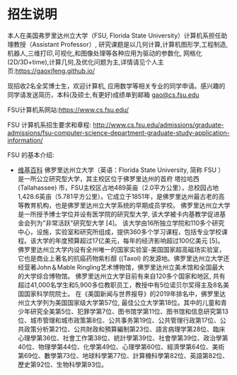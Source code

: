 # 招生说明
本人在美国弗罗里达州立大学（FSU, Florida State University）计算机系担任助理教授（Assistant Professor）, 研究课题是以几何计算,计算机图形学,工程制造,机器人,三维打印,可视化,和图像处理等各种应用为驱动的参数化, 网格化(2D/3D+time),计算几何,及优化问题为主,详情请见个人主页:https://gaoxifeng.github.io/

现招收2名全奖博士生，欢迎计算机, 应用数学等相关专业的同学申请。感兴趣的同学请发送简历，本科(及硕士,有更好)成绩单到邮箱 gao@cs.fsu.edu

FSU计算机系网站:https://www.cs.fsu.edu/

FSU 计算机系招生要求和章程: http://www.cs.fsu.edu/admissions/graduate-admissions/fsu-computer-science-department-graduate-study-application-information/

FSU 的基本介绍:

- [维基百科](https://zh.wikipedia.org/wiki/%E4%BD%9B%E7%BD%97%E9%87%8C%E8%BE%BE%E5%B7%9E%E7%AB%8B%E5%A4%A7%E5%AD%A6)
佛罗里达州立大学（英语：Florida State University, 简称 FSU ）是一所公立研究型大学，其主校区位于佛罗里达州的首府 塔拉哈西 (Tallahassee) 市，FSU主校区占地489英亩（2.0平方公里），总校园占地1,428.6英亩（5.781平方公里）。它成立于1851年，是佛罗里达州最古老的高等教育机构，也是佛罗里达州立大学系统的早期成员学校。
佛罗里达州立大学是一所授予博士学位并设有医学院的研究型大学, 该大学被卡内基教学促进基金会列为"非常活跃"研究型大学 [4]。 该大学由16所独立学院和110多个研究中心，设施，实验室和研究所组成，提供360多个学习课程，包括专业学校课程。该大学的年度预算超过17亿美元，每年的经济影响超过100亿美元 [5]。 佛罗里达州立大学内设有全州唯一的国家实验室-美国国家超高磁场实验室，它也是商业上著名的抗癌药物紫杉醇 ((Taxol) 的发源地。佛罗里达州立大学还经营著John＆Mable Ringling艺术博物馆，佛罗里达州立美术馆和全国最大的大学综合博物馆。
佛罗里达州立大学目前有来自120多个国家和地区, 共有超过41,000名学生和5,900多位教职员工，教授中有5位诺贝尔奖得主及8名美国国家科学院院士。 在《美国新闻与世界报导》的2019年排名中，佛罗里达州立大学列为美国国家级大学第57位, 最佳公立大学第18位。其中的儿童和青少年研究全美第5位、犯罪学第7位、图书馆学第11位、图书馆和信息研究第13位、城市管理和城市政策第8位、公共事务第19位、公共管理行政第17位、公共政策分析第21位、公共財政和預算編制第23位、語言病理学第28位、臨床心理學第36位、社會工作第38位、統計學第39位、社會學第39位、政治學第40位、物理學第44位、化學第49位、心理學第60位、經濟學第64位、美術第69位、數學第73位、地球科學第77位、計算機科學第82位、英語第82位、歷史第92位、生物科學第93位。
